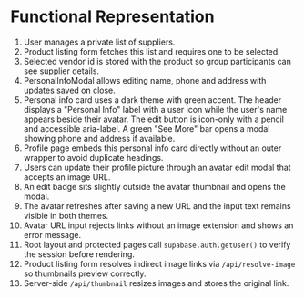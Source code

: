# Functional Representation

1. User manages a private list of suppliers.
2. Product listing form fetches this list and requires one to be selected.
3. Selected vendor id is stored with the product so group participants can see supplier details.
4. PersonalInfoModal allows editing name, phone and address with updates saved on close.
5. Personal info card uses a dark theme with green accent. The header displays a "Personal Info" label with a user icon while the user's name appears beside their avatar. The edit button is icon-only with a pencil and accessible aria-label. A green "See More" bar opens a modal showing phone and address if available.
6. Profile page embeds this personal info card directly without an outer wrapper to avoid duplicate headings.
7. Users can update their profile picture through an avatar edit modal that accepts an image URL.
8. An edit badge sits slightly outside the avatar thumbnail and opens the modal.
9. The avatar refreshes after saving a new URL and the input text remains visible in both themes.
10. Avatar URL input rejects links without an image extension and shows an error message.
11. Root layout and protected pages call `supabase.auth.getUser()` to verify the session before rendering.
12. Product listing form resolves indirect image links via `/api/resolve-image` so thumbnails preview correctly.
13. Server-side `/api/thumbnail` resizes images and stores the original link.

